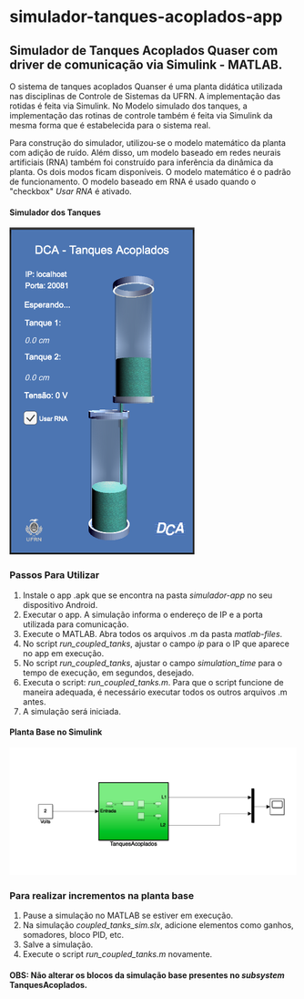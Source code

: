 # simulador-tanques-acoplados-app

## Simulador de Tanques Acoplados Quaser com driver de comunicação via Simulink - MATLAB.

O sistema de tanques acoplados Quanser é uma planta didática utilizada nas disciplinas de Controle de Sistemas da UFRN. A implementação das rotidas é feita via Simulink. No Modelo simulado dos tanques, a implementação das rotinas de controle também é feita via Simulink da mesma forma que é estabelecida para o sistema real.

Para construção do simulador, utilizou-se o modelo matemático da planta com adição de ruído. Além disso, um modelo baseado em redes neurais artificiais (RNA) também foi construído para inferência da dinâmica da planta. Os dois modos ficam disponíveis. O modelo matemático é o padrão de funcionamento. O modelo baseado em RNA é usado quando o "checkbox" *Usar RNA* é ativado.

#### Simulador dos Tanques

![Figure](simulador-app.png)

### Passos Para Utilizar

1. Instale o app .apk que se encontra na pasta *simulador-app* no seu dispositivo Android.
2. Executar o app. A simulação informa o endereço de IP e a porta utilizada para comunicação. 
3. Execute o MATLAB. Abra todos os arquivos .m da pasta *matlab-files*.
4. No script *run_coupled_tanks*, ajustar o campo *ip* para o IP que aparece no app em execução.
5. No script *run_coupled_tanks*, ajustar o campo *simulation_time* para o tempo de execução, em segundos, desejado.
6. Executa o script: *run_coupled_tanks.m*. Para que o script funcione de maneira adequada, é necessário executar todos os outros arquivos .m antes. 
7. A simulação será iniciada.

#### Planta Base no Simulink

![Figure](planta-base-simulink.png)

### Para realizar incrementos na planta base

1. Pause a simulação no MATLAB se estiver em execução.
2. Na simulação *coupled_tanks_sim.slx*, adicione elementos como ganhos, somadores, bloco PID, etc.
3. Salve a simulação.
4. Execute o script *run_coupled_tanks.m* novamente.

#### **OBS**: Não alterar os blocos da simulação base presentes no *subsystem* TanquesAcoplados.